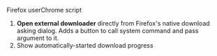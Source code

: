 Firefox userChrome script

1. **Open external downloader** directly from Firefox's native download asking dialog. Adds a button to call system command and pass argument to it.
2. Show automatically-started download progress

